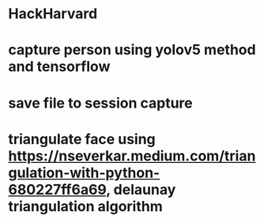 # HackHarvard

# capture person using yolov5 method and tensorflow
# save file to session capture
# triangulate face using https://nseverkar.medium.com/triangulation-with-python-680227ff6a69, delaunay triangulation algorithm
#  